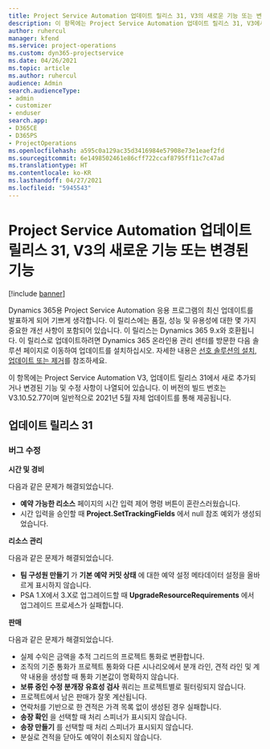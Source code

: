 ```yaml
---
title: Project Service Automation 업데이트 릴리스 31, V3의 새로운 기능 또는 변경된 기능
description: 이 항목에는 Project Service Automation 업데이트 릴리스 31, V3에서 사용할 수 있는 기능 및 수정 사항이 나열되어 있습니다.
author: ruhercul
manager: kfend
ms.service: project-operations
ms.custom: dyn365-projectservice
ms.date: 04/26/2021
ms.topic: article
ms.author: ruhercul
audience: Admin
search.audienceType:
- admin
- customizer
- enduser
search.app:
- D365CE
- D365PS
- ProjectOperations
ms.openlocfilehash: a595c0a129ac35d3416984e57908e73e1eaef2fd
ms.sourcegitcommit: 6e1498502461e86cff722ccaf8795ff11c7c47ad
ms.translationtype: HT
ms.contentlocale: ko-KR
ms.lasthandoff: 04/27/2021
ms.locfileid: "5945543"
---
```

# <a name="whats-new-or-changed-in-project-service-automation-update-release-31-v3"></a>Project Service Automation 업데이트 릴리스 31, V3의 새로운 기능 또는 변경된 기능

[!include [banner](../includes/psa-now-project-operations.md)]

Dynamics 365용 Project Service Automation 응용 프로그램의 최신 업데이트를 발표하게 되어 기쁘게 생각합니다. 이 릴리스에는 품질, 성능 및 유용성에 대한 몇 가지 중요한 개선 사항이 포함되어 있습니다. 이 릴리스는 Dynamics 365 9.x와 호환됩니다. 이 릴리스로 업데이트하려면 Dynamics 365 온라인용 관리 센터를 방문한 다음 솔루션 페이지로 이동하여 업데이트를 설치하십시오. 자세한 내용은 [선호 솔루션의 설치, 업데이트 또는 제거](/power-platform/admin/install-remove-preferred-solution)를 참조하세요.

이 항목에는 Project Service Automation V3, 업데이트 릴리스 31에서 새로 추가되거나 변경된 기능 및 수정 사항이 나열되어 있습니다. 이 버전의 빌드 번호는 V3.10.52.77이며 일반적으로 2021년 5월 자체 업데이트를 통해 제공됩니다.

## <a name="update-release-31"></a>업데이트 릴리스 31

### <a name="bug-fixes"></a>버그 수정

**시간 및 경비**

다음과 같은 문제가 해결되었습니다.

- **예약 가능한 리소스** 페이지의 시간 입력 제어 명령 버튼이 혼란스러웠습니다.
- 시간 입력을 승인할 때 **Project.SetTrackingFields** 에서 null 참조 예외가 생성되었습니다.

**리소스 관리**

다음과 같은 문제가 해결되었습니다.

- **팀 구성원 만들기** 가 **기본 예약 커밋 상태** 에 대한 예약 설정 메타데이터 설정을 올바르게 표시하지 않습니다.
- PSA 1.X에서 3.X로 업그레이드할 때 **UpgradeResourceRequirements** 에서 업그레이드 프로세스가 실패합니다.


**판매**

다음과 같은 문제가 해결되었습니다.

- 실제 수익은 금액을 추적 그리드의 프로젝트 통화로 변환합니다.
- 조직의 기준 통화가 프로젝트 통화와 다른 시나리오에서 분개 라인, 견적 라인 및 계약 내용을 생성할 때 통화 기본값이 명확하지 않습니다.
- **보류 중인 수정 분개장 유효성 검사** 쿼리는 프로젝트별로 필터링되지 않습니다.
- 프로젝트에서 남은 판매가 잘못 계산됩니다.
- 연락처를 기반으로 한 견적은 가격 목록 없이 생성된 경우 실패합니다.
- **송장 확인** 을 선택할 때 처리 스피너가 표시되지 않습니다.
- **송장 만들기** 를 선택할 때 처리 스피너가 표시되지 않습니다.
- 분실로 견적을 닫아도 예약이 취소되지 않습니다.








